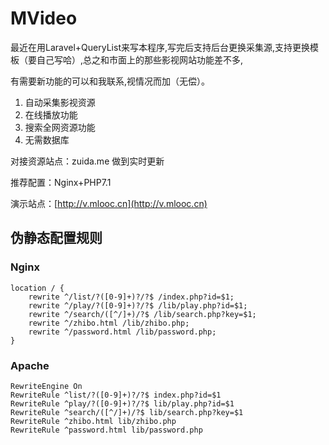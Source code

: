 # MVideo


最近在用Laravel+QueryList来写本程序,写完后支持后台更换采集源,支持更换模板（要自己写哈）,总之和市面上的那些影视网站功能差不多,

有需要新功能的可以和我联系,视情况而加（无偿）。


1. 自动采集影视资源
2. 在线播放功能
3. 搜索全网资源功能
4. 无需数据库

对接资源站点：zuida.me 做到实时更新

推荐配置：Nginx+PHP7.1

演示站点：[http://v.mlooc.cn](http://v.mlooc.cn)


## 伪静态配置规则

### Nginx

```
location / {
	rewrite ^/list/?([0-9]+)?/?$ /index.php?id=$1;
	rewrite ^/play/?([0-9]+)?/?$ /lib/play.php?id=$1;
	rewrite ^/search/([^/]+)/?$ /lib/search.php?key=$1;
	rewrite ^/zhibo.html /lib/zhibo.php;
	rewrite ^/password.html /lib/password.php;
}
```

### Apache

```
RewriteEngine On
RewriteRule ^list/?([0-9]+)?/?$ index.php?id=$1
RewriteRule ^play/?([0-9]+)?/?$ lib/play.php?id=$1
RewriteRule ^search/([^/]+)/?$ lib/search.php?key=$1
RewriteRule ^zhibo.html lib/zhibo.php
RewriteRule ^password.html lib/password.php
```
